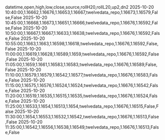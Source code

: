 datetime,open,high,low,close,source,rollH20,rollL20,up2,dn2
2025-10-20 10:40:00,1.16662,1.16676,1.16653,1.16667,twelvedata_repo,1.16673,1.16579,False,False
2025-10-20 10:45:00,1.16668,1.16673,1.16651,1.16666,twelvedata_repo,1.16676,1.16592,False,False
2025-10-20 10:50:00,1.16667,1.16667,1.16633,1.16638,twelvedata_repo,1.16676,1.16592,False,False
2025-10-20 10:55:00,1.1663,1.1663,1.16598,1.16618,twelvedata_repo,1.16676,1.16592,False,False
2025-10-20 11:00:00,1.16619,1.16628,1.16589,1.1659,twelvedata_repo,1.16676,1.16592,False,False
2025-10-20 11:05:00,1.1659,1.1661,1.16583,1.16583,twelvedata_repo,1.16676,1.16589,False,False
2025-10-20 11:10:00,1.16579,1.16579,1.16542,1.16577,twelvedata_repo,1.16676,1.16583,False,False
2025-10-20 11:15:00,1.16575,1.16576,1.16524,1.16524,twelvedata_repo,1.16676,1.16542,False,False
2025-10-20 11:20:00,1.16519,1.16535,1.16515,1.16535,twelvedata_repo,1.16676,1.16524,False,False
2025-10-20 11:25:00,1.16533,1.1654,1.16513,1.1654,twelvedata_repo,1.16676,1.16515,False,False
2025-10-20 11:30:00,1.1654,1.16553,1.16532,1.16542,twelvedata_repo,1.16676,1.16513,False,False
2025-10-20 11:35:00,1.16542,1.16556,1.16538,1.16549,twelvedata_repo,1.16676,1.16513,False,False
